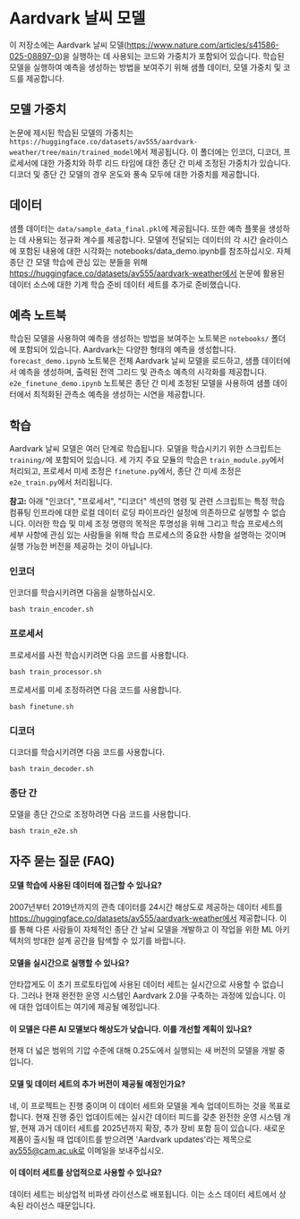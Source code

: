 # Aardvark 날씨 모델

이 저장소에는 Aardvark 날씨 모델(https://www.nature.com/articles/s41586-025-08897-0)을 실행하는 데 사용되는 코드와 가중치가 포함되어 있습니다. 학습된 모델을 실행하여 예측을 생성하는 방법을 보여주기 위해 샘플 데이터, 모델 가중치 및 코드를 제공합니다.

## 모델 가중치
논문에 제시된 학습된 모델의 가중치는 `https://huggingface.co/datasets/av555/aardvark-weather/tree/main/trained_model`에서 제공됩니다.
이 폴더에는 인코더, 디코더, 프로세서에 대한 가중치와 하루 리드 타임에 대한 종단 간 미세 조정된 가중치가 있습니다.
디코더 및 종단 간 모델의 경우 온도와 풍속 모두에 대한 가중치를 제공합니다.

## 데이터
샘플 데이터는 `data/sample_data_final.pkl`에 제공됩니다. 또한 예측 플롯을 생성하는 데 사용되는 정규화 계수를 제공합니다. 모델에 전달되는 데이터의 각 시간 슬라이스에 포함된 내용에 대한 시각화는 notebooks/data_demo.ipynb를 참조하십시오. 자체 종단 간 모델 학습에 관심 있는 분들을 위해 https://huggingface.co/datasets/av555/aardvark-weather에서 논문에 활용된 데이터 소스에 대한 기계 학습 준비 데이터 세트를 추가로 준비했습니다.

## 예측 노트북
학습된 모델을 사용하여 예측을 생성하는 방법을 보여주는 노트북은 `notebooks/` 폴더에 포함되어 있습니다.
Aardvark는 다양한 형태의 예측을 생성합니다.
`forecast_demo.ipynb` 노트북은 전체 Aardvark 날씨 모델을 로드하고, 샘플 데이터에서 예측을 생성하며, 출력된 전역 그리드 및 관측소 예측의 시각화를 제공합니다.
`e2e_finetune_demo.ipynb` 노트북은 종단 간 미세 조정된 모델을 사용하여 샘플 데이터에서 최적화된 관측소 예측을 생성하는 시연을 제공합니다.

## 학습
Aardvark 날씨 모델은 여러 단계로 학습됩니다.
모델을 학습시키기 위한 스크립트는 `training/`에 포함되어 있습니다.
세 가지 주요 모듈의 학습은 `train_module.py`에서 처리되고, 프로세서 미세 조정은 `finetune.py`에서, 종단 간 미세 조정은 `e2e_train.py`에서 처리됩니다.

__참고:__ 아래 "인코더", "프로세서", "디코더" 섹션의 명령 및 관련 스크립트는 특정 학습 컴퓨팅 인프라에 대한 로컬 데이터 로딩 파이프라인 설정에 의존하므로 실행할 수 없습니다. 이러한 학습 및 미세 조정 명령의 목적은 투명성을 위해 그리고 학습 프로세스의 세부 사항에 관심 있는 사람들을 위해 학습 프로세스의 중요한 사항을 설명하는 것이며 실행 가능한 버전을 제공하는 것이 아닙니다.

### 인코더
인코더를 학습시키려면 다음을 실행하십시오.
```
bash train_encoder.sh
```

### 프로세서
프로세서를 사전 학습시키려면 다음 코드를 사용합니다.
```
bash train_processor.sh
```

프로세서를 미세 조정하려면 다음 코드를 사용합니다.
```
bash finetune.sh
```

### 디코더
디코더를 학습시키려면 다음 코드를 사용합니다.
```
bash train_decoder.sh
```

### 종단 간
모델을 종단 간으로 조정하려면 다음 코드를 사용합니다.
```
bash train_e2e.sh
```
## 자주 묻는 질문 (FAQ)

#### 모델 학습에 사용된 데이터에 접근할 수 있나요?
2007년부터 2019년까지의 관측 데이터를 24시간 해상도로 제공하는 데이터 세트를 https://huggingface.co/datasets/av555/aardvark-weather에서 제공합니다. 이를 통해 다른 사람들이 자체적인 종단 간 날씨 모델을 개발하고 이 작업을 위한 ML 아키텍처의 방대한 설계 공간을 탐색할 수 있기를 바랍니다.

#### 모델을 실시간으로 실행할 수 있나요?
안타깝게도 이 초기 프로토타입에 사용된 데이터 세트는 실시간으로 사용할 수 없습니다. 그러나 현재 완전한 운영 시스템인 Aardvark 2.0을 구축하는 과정에 있습니다. 이에 대한 업데이트는 여기에 제공될 예정입니다.

#### 이 모델은 다른 AI 모델보다 해상도가 낮습니다. 이를 개선할 계획이 있나요?
현재 더 넓은 범위의 기압 수준에 대해 0.25도에서 실행되는 새 버전의 모델을 개발 중입니다.

#### 모델 및 데이터 세트의 추가 버전이 제공될 예정인가요?
네, 이 프로젝트는 진행 중이며 이 데이터 세트와 모델을 계속 업데이트하는 것을 목표로 합니다. 현재 진행 중인 업데이트에는 실시간 데이터 피드를 갖춘 완전한 운영 시스템 개발, 현재 과거 데이터 세트를 2025년까지 확장, 추가 장비 포함 등이 있습니다. 새로운 제품이 출시될 때 업데이트를 받으려면 'Aardvark updates'라는 제목으로 av555@cam.ac.uk로 이메일을 보내주십시오.

#### 이 데이터 세트를 상업적으로 사용할 수 있나요?
데이터 세트는 비상업적 비파생 라이선스로 배포됩니다. 이는 소스 데이터 세트에서 상속된 라이선스 때문입니다.
